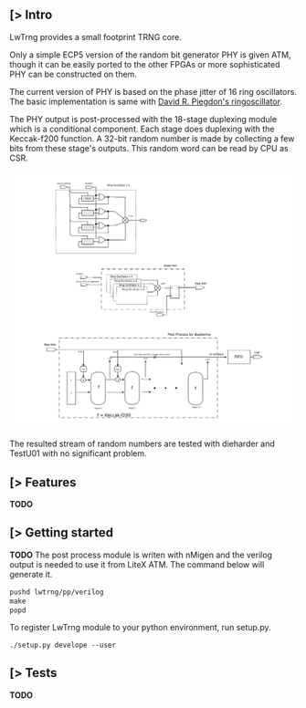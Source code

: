 [> Intro
--------
LwTrng provides a small footprint TRNG core.

Only a simple ECP5 version of the random bit generator PHY is given ATM, though it can be easily ported to the other FPGAs or more sophisticated PHY can be constructed on them.

The current version of PHY is based on the phase jitter of 16 ring oscillators. The basic implementation is same with [David R. Piegdon's ringoscillator](https://github.com/dpiegdon/ringoscillator).

The PHY output is post-processed with the 18-stage duplexing module which is a conditional component. Each stage does duplexing with the Keccak-f200 function. A 32-bit random number is made by collecting a few bits from these stage's outputs. This random word can be read by CPU as CSR.

![Diagram of LwTrng](https://github.com/kazkojima/lwtrng/blob/duplexPP/doc/trng.png)

The resulted stream of random numbers are tested with dieharder and TestU01 with no significant problem.

[> Features
-----------
**TODO**

[> Getting started
------------------
**TODO**
The post process module is writen with nMigen and the verilog output is needed to use it from LiteX ATM. The command below will generate it. 
```
pushd lwtrng/pp/verilog
make
popd
```
To register LwTrng module to your python environment, run setup.py.
```
./setup.py develope --user
```

[> Tests
--------
**TODO**

